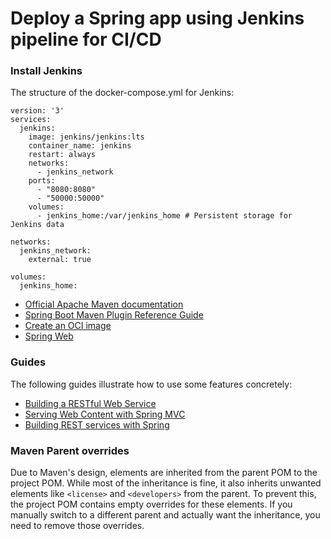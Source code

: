 # Deploy a Spring app using Jenkins pipeline for CI/CD

### Install Jenkins
The structure of the docker-compose.yml for Jenkins:
```
version: '3'
services:
  jenkins:
    image: jenkins/jenkins:lts
    container_name: jenkins
    restart: always
    networks:
      - jenkins_network
    ports:
      - "8080:8080"
      - "50000:50000"
    volumes:
      - jenkins_home:/var/jenkins_home # Persistent storage for Jenkins data

networks:
  jenkins_network:
    external: true

volumes:
  jenkins_home:

```
* [Official Apache Maven documentation](https://maven.apache.org/guides/index.html)
* [Spring Boot Maven Plugin Reference Guide](https://docs.spring.io/spring-boot/3.3.5/maven-plugin)
* [Create an OCI image](https://docs.spring.io/spring-boot/3.3.5/maven-plugin/build-image.html)
* [Spring Web](https://docs.spring.io/spring-boot/3.3.5/reference/web/servlet.html)

### Guides
The following guides illustrate how to use some features concretely:

* [Building a RESTful Web Service](https://spring.io/guides/gs/rest-service/)
* [Serving Web Content with Spring MVC](https://spring.io/guides/gs/serving-web-content/)
* [Building REST services with Spring](https://spring.io/guides/tutorials/rest/)

### Maven Parent overrides

Due to Maven's design, elements are inherited from the parent POM to the project POM.
While most of the inheritance is fine, it also inherits unwanted elements like `<license>` and `<developers>` from the parent.
To prevent this, the project POM contains empty overrides for these elements.
If you manually switch to a different parent and actually want the inheritance, you need to remove those overrides.

